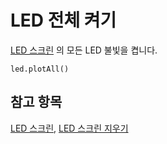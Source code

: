 # LED 전체 켜기

[LED 스크린](/device/screen) 의 모든 LED 불빛을 켭니다.

```sig
led.plotAll()
```

## 참고 항목

[LED 스크린](/device/screen), [LED 스크린 지우기](/reference/basic/clear-screen)